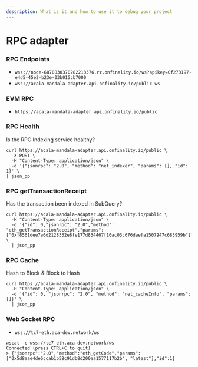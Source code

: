 ```yaml
---
description: What is it and how to use it to debug your project
---
```


# RPC adapter

### RPC Endpoints

* `wss://node-6870830370282213376.rz.onfinality.io/ws?apikey=0f273197-e4d5-45e2-b23e-03b015cb7000`
* `wss://acala-mandala-adapter.api.onfinality.io/public-ws`

### EVM RPC

* `https://acala-mandala-adapter.api.onfinality.io/public`

### RPC Health

Is the RPC Indexing service healthy?&#x20;

```
curl https://acala-mandala-adapter.api.onfinality.io/public \
  -X POST \
  -H "Content-Type: application/json" \
  -d '{"jsonrpc": "2.0", "method": "net_indexer", "params": [], "id": 1}' \
| json_pp
```

### RPC getTransactionReceipt

Has the transaction been indexed in SubQuery? &#x20;

```
curl https://acala-mandala-adapter.api.onfinality.io/public \
  -H "Content-Type: application/json" \
  -d '{"id": 0,"jsonrpc": "2.0","method": "eth_getTransactionReceipt","params": ["0xf8561dee7e6d2128332e8fe177d834467f10ac03c676daefa1507947c685959b"]}' \
  | json_pp
```

### RPC Cache

Hash to Block & Block to Hash

```
curl https://acala-mandala-adapter.api.onfinality.io/public \
  -H "Content-Type: application/json" \
  -d '{"id": 0, "jsonrpc": "2.0", "method": "net_cacheInfo", "params": []}' \
  | json_pp
```



### Web Socket RPC

* `wss://tc7-eth.aca-dev.network/ws`

```
wscat -c wss://tc7-eth.aca-dev.network/ws                                                                                                                    
Connected (press CTRL+C to quit)
> {"jsonrpc":"2.0","method":"eth_getCode","params": ["0x5d8aae4de6ccab1b58c91db8d200aa1577117b2b", "latest"],"id":1}
```
